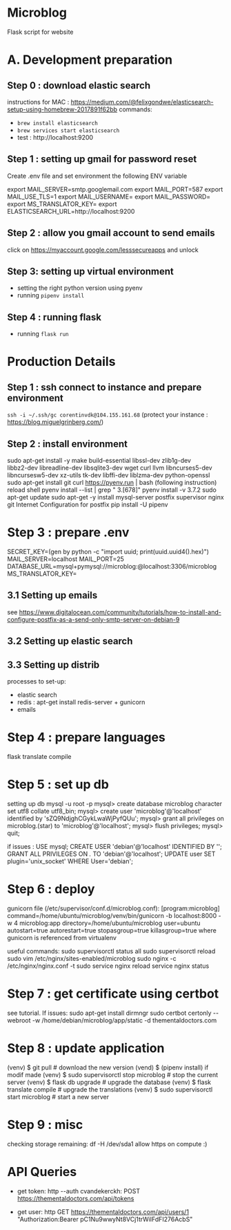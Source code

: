 # Microblog
Flask script for website 

# A. Development preparation
##  Step 0 : download elastic search
instructions for MAC :
https://medium.com/@felixgondwe/elasticsearch-setup-using-homebrew-2017891f62bb
commands:
- `brew install elasticsearch`
- `brew services start elasticsearch`
- test : http://localhost:9200

##  Step 1 : setting up gmail for password reset
Create .env file and set environment the following ENV variable

export MAIL_SERVER=smtp.googlemail.com
export MAIL_PORT=587
export MAIL_USE_TLS=1
export MAIL_USERNAME=<your-gmail-email>
export MAIL_PASSWORD=<your-gmail-password>
export MS_TRANSLATOR_KEY=<your-azur-translator-key>
export ELASTICSEARCH_URL=http://localhost:9200

## Step 2 : allow you gmail account to send emails
click on https://myaccount.google.com/lesssecureapps and  unlock

##  Step 3: setting up virtual environment
- setting the right python version using pyenv
- running `pipenv install`

## Step 4 : running flask
- running `flask run`

# Production Details
##  Step 1 : ssh connect to instance and prepare environment
`ssh -i ~/.ssh/gc corentinvdk@104.155.161.68`
(protect your instance : https://blog.miguelgrinberg.com/)

## Step 2 : install environment
sudo apt-get install -y make build-essential libssl-dev zlib1g-dev \
libbz2-dev libreadline-dev libsqlite3-dev wget curl llvm libncurses5-dev \
libncursesw5-dev xz-utils tk-dev libffi-dev liblzma-dev python-openssl
sudo apt-get install git
curl https://pyenv.run | bash
(following instruction)
reload shell
pyenv install --list | grep " 3\.[678]"
pyenv install -v 3.7.2
sudo apt-get update
sudo apt-get -y install mysql-server postfix supervisor nginx git
Internet Configuration for postfix
pip install -U pipenv

# Step 3 : prepare .env
SECRET_KEY=(gen by python -c "import uuid; print(uuid.uuid4().hex)")
MAIL_SERVER=localhost
MAIL_PORT=25
DATABASE_URL=mysql+pymysql://microblog:<db-password>@localhost:3306/microblog
MS_TRANSLATOR_KEY=<your-translator-key-here>

## 3.1 Setting up emails
see https://www.digitalocean.com/community/tutorials/how-to-install-and-configure-postfix-as-a-send-only-smtp-server-on-debian-9

## 3.2 Setting up elastic search

## 3.3 Setting up distrib
processes to set-up:
- elastic search
- redis : apt-get install redis-server + gunicorn
- emails


# Step 4 : prepare languages
flask translate compile

# Step 5 : set up db
setting up db
mysql -u root -p
mysql> create database microblog character set utf8 collate utf8_bin;
mysql> create user 'microblog'@'localhost' identified by 'sZQ9NdjghCGykLwaWjPyfQUu';
mysql> grant all privileges on microblog.(star) to 'microblog'@'localhost';
mysql> flush privileges;
mysql> quit;

if issues :
USE mysql;
CREATE USER 'debian'@'localhost' IDENTIFIED BY '';
GRANT ALL PRIVILEGES ON *.* TO 'debian'@'localhost';
UPDATE user SET plugin='unix_socket' WHERE User='debian';

# Step 6 : deploy
gunicorn file (/etc/supervisor/conf.d/microblog.conf):
[program:microblog]
command=/home/ubuntu/microblog/venv/bin/gunicorn -b localhost:8000 -w 4 microblog:app
directory=/home/ubuntu/microblog
user=ubuntu
autostart=true
autorestart=true
stopasgroup=true
killasgroup=true
where gunicorn is referenced from virtualenv

useful commands:
sudo supervisorctl status all
sudo supervisorctl reload
sudo vim /etc/nginx/sites-enabled/microblog
sudo nginx -c /etc/nginx/nginx.conf -t
sudo service nginx reload
service nginx status

# Step 7 : get certificate using certbot
see tutorial. If issues:
sudo apt-get install dirmngr
sudo certbot certonly --webroot -w /home/debian/microblog/app/static -d thementaldoctors.com

# Step 8 : update application
(venv) $ git pull                              # download the new version
(vend) $ (pipenv install) if modif made
(venv) $ sudo supervisorctl stop microblog     # stop the current server
(venv) $ flask db upgrade                      # upgrade the database
(venv) $ flask translate compile               # upgrade the translations
(venv) $ sudo supervisorctl start microblog    # start a new server

# Step 9 : misc

checking storage remaining:
df -H /dev/sda1
allow https on compute :)

# API Queries
- get token:
http --auth cvandekerckh:<password> POST https://thementaldoctors.com/api/tokens

- get user:
http GET https://thementaldoctors.com/api/users/1 \
    "Authorization:Bearer pC1Nu9wwyNt8VCj1trWilFdFI276AcbS"
